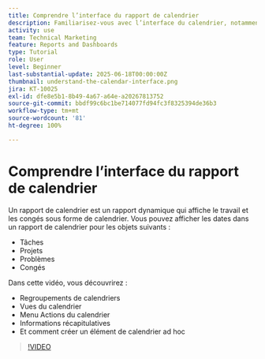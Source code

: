 ```yaml
---
title: Comprendre l’interface du rapport de calendrier
description: Familiarisez-vous avec l’interface du calendrier, notamment les regroupements, les vues et les actions de calendriers.
activity: use
team: Technical Marketing
feature: Reports and Dashboards
type: Tutorial
role: User
level: Beginner
last-substantial-update: 2025-06-18T00:00:00Z
thumbnail: understand-the-calendar-interface.png
jira: KT-10025
exl-id: dfe8e5b1-8b49-4a67-a64e-a20267813752
source-git-commit: bbdf99c6bc1be714077fd94fc3f8325394de36b3
workflow-type: tm+mt
source-wordcount: '81'
ht-degree: 100%

---
```


# Comprendre l’interface du rapport de calendrier

Un rapport de calendrier est un rapport dynamique qui affiche le travail et les congés sous forme de calendrier. Vous pouvez afficher les dates dans un rapport de calendrier pour les objets suivants :

* Tâches
* Projets
* Problèmes
* Congés

Dans cette vidéo, vous découvrirez :

* Regroupements de calendriers
* Vues du calendrier
* Menu Actions du calendrier
* Informations récapitulatives
* Et comment créer un élément de calendrier ad hoc

>[!VIDEO](https://video.tv.adobe.com/v/3438760/?quality=12&learn=on&enablevpops=1&captions=fre_fr)
